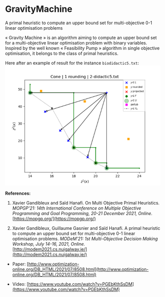 # GravityMachine
A primal heuristic to compute an upper bound set for multi-objective 0-1 linear optimisation problems


« Gravity Machine » is an algorithm aiming to compute an upper bound set for a multi-objective linear optimisation problem with binary variables.
Inspired by the well known « Feasibility Pump » algorithm in single objective optimisation, it belongs to the class of primal heuristics.

Here after an example of result for the instance `biodidactic5.txt`:
![biodidactic5.txt](doc/illusdidactic5.png)

**References:**

1) Xavier Gandibleux and Saïd Hanafi. On Multi Objective Primal Heuristics. *MOPGP'21: 14th International Conference on Multiple Objective Programming and Goal Programming, 20-21 December 2021, Online.* [https://mopgp.org/](https://mopgp.org/)

2) Xavier Gandibleux, Guillaume Gasnier and Saïd Hanafi. A primal heuristic to compute an upper bound set for multi-objective 0-1 linear optimisation problems. *MODeM'21: 1st Multi-Objective Decision Making Workshop, July 14-16, 2021, Online.* [http://modem2021.cs.nuigalway.ie/](http://modem2021.cs.nuigalway.ie/)

- Paper: [http://www.optimization-online.org/DB_HTML/2021/07/8508.html](http://www.optimization-online.org/DB_HTML/2021/07/8508.html)

- Video: [https://www.youtube.com/watch?v=PGEbKthSsDM](https://www.youtube.com/watch?v=PGEbKthSsDM)
